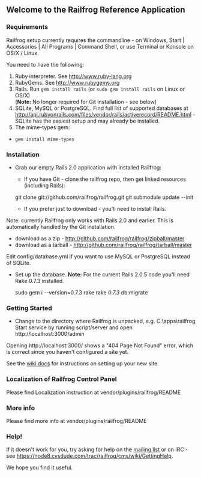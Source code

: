 ## Welcome to the Railfrog Reference Application

### Requirements

Railfrog setup currently requires the commandline - on Windows, Start | Accessories | All Programs | Command Shell, or
use Terminal or Konsole on OS/X / Linux.

You need to have the following:

  1. Ruby interpreter. See http://www.ruby-lang.org
  2. RubyGems. See http://www.rubygems.org 
  3. Rails. Run `gem install rails` (or `sudo gem install rails` on Linux or OS/X)  
  (**Note:** No longer required for Git installation - see below)
  4. SQLite, MySQL or PostgreSQL. Find full list of supported databases at
  <http://api.rubyonrails.com/files/vendor/rails/activerecord/README.html> -SQLite has the easiest setup
  and may already be installed.
  5. The mime-types gem:
   - `gem install mime-types`


### Installation

 * Grab our empty Rails 2.0 application with installed Railfrog:

   * If you have Git - clone the railfrog repo, then get linked resources (including Rails):

    git clone git://github.com/railfrog/railfrog.git
    git submodule update --init

   * If you prefer just to download - you'll need to install Rails.

Note:  currently Railfrog only works with Rails 2.0 and earlier. This is automatically
handled by the Git installation. 

   * download as a zip - <http://github.com/railfrog/railfrog/zipball/master>
   * download as a tarball - <http://github.com/railfrog/railfrog/tarball/master>

 Edit config/database.yml if you want to use MySQL or PostgreSQL instead of SQLite.

 * Set up the database. **Note:** For the current Rails 2.0.5 code you'll need Rake 0.7.3 installed.

    sudo gem i --version=0.7.3 rake
    rake _0.7.3_ db:migrate


### Getting Started

 * Change to the directory where Railfrog is unpacked, e.g. C:\apps\railfrog
Start service by running script/server and open http://localhost:3000/admin

Opening http://localhost:3000/ shows a "404 Page Not Found" error, which is correct since you haven't configured a site yet.

See the [wiki docs](http://wiki.github.com/railfrog/railfrog) for instructions on setting up your new site.


### Localization of Railfrog Control Panel

Please find Localization instruction at vendor/plugins/railfrog/README


### More info

Please find more info at vendor/plugins/railfrog/README

### Help!

If it doesn't work for you, try asking for help on the [mailing list](http://groups.google.com/group/railfrog-dev)
or on IRC - see <https://node8.cvsdude.com/trac/railfrog/cms/wiki/GettingHelp>.


We hope you find it useful.

